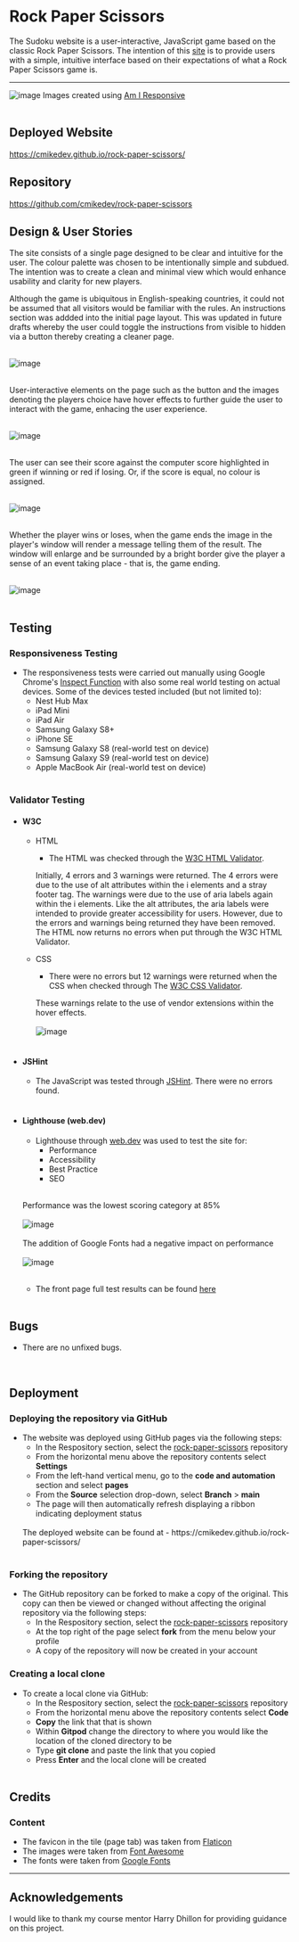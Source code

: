 # Rock Paper Scissors
The Sudoku website is a user-interactive, JavaScript game based on the classic Rock Paper Scissors. The intention of this [site](https://cmikedev.github.io/rock-paper-scissors/) is to provide users with a simple, intuitive interface based on their expectations of what a Rock Paper Scissors game is.
____


![image](https://github.com/cmikedev/rock-paper-scissors/blob/main/assets/readme-images/amiresponsive-screenshot.png?raw=true)
Images created using [Am I Responsive](https://ui.dev/amiresponsive)<br />
<br />


## Deployed Website
https://cmikedev.github.io/rock-paper-scissors/


## Repository
https://github.com/cmikedev/rock-paper-scissors


## Design & User Stories

The site consists of a single page designed to be clear and intuitive for the user. The colour palette was chosen to be intentionally simple and subdued. The intention was to create a clean and minimal view which would enhance usability and clarity for new players.

Although the game is ubiquitous in English-speaking countries, it could not be assumed that all visitors would be familiar with the rules. An instructions section was addded into the initial page layout. This was updated in future drafts whereby the user could toggle the instructions from visible to hidden via a button thereby creating a cleaner page.<br />
<br />

![image](https://github.com/cmikedev/rock-paper-scissors/blob/main/assets/readme-images/instructions.png?raw=true)<br />
<br />

User-interactive elements on the page such as the button and the images denoting the players choice have hover effects to further guide the user to interact with the game, enhacing the user experience.<br />
<br />

![image](https://github.com/cmikedev/rock-paper-scissors/blob/main/assets/readme-images/hover.png?raw=true)<br />
<br />

The user can see their score against the computer score highlighted in green if winning or red if losing. Or, if the score is equal, no colour is assigned.<br />
<br />

![image](https://github.com/cmikedev/rock-paper-scissors/blob/main/assets/readme-images/score.png?raw=true)<br />
<br />

Whether the player wins or loses, when the game ends the image in the player's window will render a message telling them of the result. The window will enlarge and be surrounded by a bright border give the player a sense of an event taking place - that is, the game ending.<br />
<br />

![image](https://github.com/cmikedev/rock-paper-scissors/blob/main/assets/readme-images/end-game.png?raw=true)<br />
<br />


## Testing

### Responsiveness Testing

* The responsiveness tests were carried out manually using Google Chrome's [Inspect Function](https://developer.chrome.com/docs/devtools/open/) with also some real world testing on actual devices. Some of the devices tested included (but not limited to):
    * Nest Hub Max
    * iPad Mini
    * iPad Air
    * Samsung Galaxy S8+
    * iPhone SE
    * Samsung Galaxy S8 (real-world test on device)
    * Samsung Galaxy S9 (real-world test on device)
    * Apple MacBook Air (real-world test on device) <br />
    <br />


### Validator Testing

* #### W3C
    * HTML
        * The HTML was checked through the [W3C HTML Validator](https://validator.w3.org/nu/?doc=https%3A%2F%2Fcmikedev.github.io%2Frock-paper-scissors%2F).
        
        Initially, 4 errors and 3 warnings were returned. The 4 errors were due to the use of alt attributes within the i elements and a stray footer tag. The warnings were due to the use of aria labels again within the i elements. Like the alt attributes, the aria labels were intended to provide greater accessibility for users. However, due to the errors and warnings being returned they have been removed. The HTML now returns no errors when put through the W3C HTML Validator.
    * CSS
        * There were no errors but 12 warnings were returned when the CSS when checked through The [W3C CSS Validator](https://jigsaw.w3.org/css-validator/validator?uri=https%3A%2F%2Fcmikedev.github.io%2Frock-paper-scissors%2F&profile=css3svg&usermedium=all&warning=1&vextwarning=&lang=en).
        
        These warnings relate to the use of vendor extensions within the hover effects.<br />
        <br />
        ![image](https://github.com/cmikedev/rock-paper-scissors/blob/main/assets/readme-images/css-warnings.png?raw=true)<br />
        <br />

* #### JSHint
    * The JavaScript was tested through [JSHint](https://jshint.com/). There were no errors found.<br />
    <br />

* #### Lighthouse (web.dev)
    * Lighthouse through [web.dev](https://web.dev/) was used to test the site for: 
        * Performance
        * Accessibility
        * Best Practice
        * SEO<br />
        <br />
    Performance was the lowest scoring category at 85%<br />
    <br />
    ![image](https://github.com/cmikedev/rock-paper-scissors/blob/main/assets/readme-images/lighthouse-results.png?raw=true)<br />
    <br />
    The addition of Google Fonts had a negative impact on performance<br />
    <br />
    ![image](https://github.com/cmikedev/rock-paper-scissors/blob/main/assets/readme-images/lighthouse-fonts.png?raw=true)<br />
    <br />
    * The front page full test results can be found [here](https://web.dev/measure/?url=https%3A%2F%2Fcmikedev.github.io%2Frock-paper-scissors%2F)<br />
    <br />

## Bugs

* There are no unfixed bugs.<br />
<br />


## Deployment

### Deploying the repository via GitHub
* The website was deployed using GitHub pages via the following steps:
    * In the Respository section, select the [rock-paper-scissors](https://github.com/cmikedev/rock-paper-scissors) repository
    * From the horizontal menu above the repository contents select __Settings__
    * From the left-hand vertical menu, go to the __code and automation__ section and select __pages__
    * From the __Source__ selection drop-down, select __Branch__ > __main__
    * The page will then automatically refresh displaying a ribbon indicating deployment status<br />
    <br />
    The deployed website can be found at - https://cmikedev.github.io/rock-paper-scissors/<br />
    <br />

### Forking the repository
* The GitHub repository can be forked to make a copy of the original. This copy can then be viewed or changed without affecting the original repository via the following steps:
    * In the Respository section, select the [rock-paper-scissors](https://github.com/cmikedev/rock-paper-scissors) repository
    * At the top right of the page select __fork__ from the menu below your profile
    * A copy of the repository will now be created in your account

### Creating a local clone
* To create a local clone via GitHub:
    * In the Respository section, select the [rock-paper-scissors](https://github.com/cmikedev/rock-paper-scissors) repository
    * From the horizontal menu above the repository contents select __Code__
    * __Copy__ the link that that is shown
    * Within __Gitpod__ change the directory to where you would like the location of the cloned directory to be
    * Type __git clone__ and paste the link that you copied
    * Press __Enter__ and the local clone will be created<br />
    <br />



## Credits

### Content
* The favicon in the tile (page tab) was taken from [Flaticon](https://www.flaticon.com/)
* The images were taken from [Font Awesome](https://fontawesome.com/)
* The fonts were taken from [Google Fonts](https://fonts.google.com/)

----

## Acknowledgements
I would like to thank my course mentor Harry Dhillon for providing guidance on this project.

